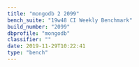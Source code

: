 ```yaml
---
title: "mongodb 2 2099"
bench_suite: "19w48 CI Weekly Benchmark"
build_number: "2099"
dbprofile: "mongodb"
classifier: ""
date: 2019-11-29T10:22:41
type: "bench"
---
```

